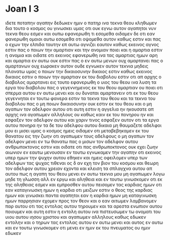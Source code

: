 # Joan I 3
ιδετε ποταπην αγαπην δεδωκεν ημιν ο πατηρ ινα τεκνα θεου κληθωμεν δια τουτο ο κοσμος ου γινωσκει υμας οτι ουκ εγνω αυτον
αγαπητοι νυν τεκνα θεου εσμεν και ουπω εφανερωθη τι εσομεθα οιδαμεν δε οτι εαν φανερωθη ομοιοι αυτω εσομεθα οτι οψομεθα αυτον καθως εστιν
και πας ο εχων την ελπιδα ταυτην επ αυτω αγνιζει εαυτον καθως εκεινος αγνος εστιν
πας ο ποιων την αμαρτιαν και την ανομιαν ποιει και η αμαρτια εστιν η ανομια
και οιδατε οτι εκεινος εφανερωθη ινα τας αμαρτιας ημων αρη και αμαρτια εν αυτω ουκ εστιν
πας ο εν αυτω μενων ουχ αμαρτανει πας ο αμαρτανων ουχ εωρακεν αυτον ουδε εγνωκεν αυτον
τεκνια μηδεις πλανατω υμας ο ποιων την δικαιοσυνην δικαιος εστιν καθως εκεινος δικαιος εστιν
ο ποιων την αμαρτιαν εκ του διαβολου εστιν οτι απ αρχης ο διαβολος αμαρτανει εις τουτο εφανερωθη ο υιος του θεου ινα λυση τα εργα του διαβολου
πας ο γεγεννημενος εκ του θεου αμαρτιαν ου ποιει οτι σπερμα αυτου εν αυτω μενει και ου δυναται αμαρτανειν οτι εκ του θεου γεγεννηται
εν τουτω φανερα εστιν τα τεκνα του θεου και τα τεκνα του διαβολου πας ο μη ποιων δικαιοσυνην ουκ εστιν εκ του θεου και ο μη αγαπων τον αδελφον αυτου
οτι αυτη εστιν η αγγελια ην ηκουσατε απ αρχης ινα αγαπωμεν αλληλους
ου καθως καιν εκ του πονηρου ην και εσφαξεν τον αδελφον αυτου και χαριν τινος εσφαξεν αυτον οτι τα εργα αυτου πονηρα ην τα δε του αδελφου αυτου δικαια
μη θαυμαζετε αδελφοι μου ει μισει υμας ο κοσμος
ημεις οιδαμεν οτι μεταβεβηκαμεν εκ του θανατου εις την ζωην οτι αγαπωμεν τους αδελφους ο μη αγαπων τον αδελφον μενει εν τω θανατω
πας ο μισων τον αδελφον αυτου ανθρωποκτονος εστιν και οιδατε οτι πας ανθρωποκτονος ουκ εχει ζωην αιωνιον εν εαυτω μενουσαν
εν τουτω εγνωκαμεν την αγαπην οτι εκεινος υπερ ημων την ψυχην αυτου εθηκεν και ημεις οφειλομεν υπερ των αδελφων τας ψυχας τιθεναι
ος δ αν εχη τον βιον του κοσμου και θεωρη τον αδελφον αυτου χρειαν εχοντα και κλειση τα σπλαγχνα αυτου απ αυτου πως η αγαπη του θεου μενει εν αυτω 
τεκνια μου μη αγαπωμεν λογω μηδε τη γλωσση αλλ εν εργω και αληθεια
και εν τουτω γινωσκομεν οτι εκ της αληθειας εσμεν και εμπροσθεν αυτου πεισομεν τας καρδιας ημων
οτι εαν καταγινωσκη ημων η καρδια οτι μειζων εστιν ο θεος της καρδιας ημων και γινωσκει παντα
αγαπητοι εαν η καρδια ημων μη καταγινωσκη ημων παρρησιαν εχομεν προς τον θεον
και ο εαν αιτωμεν λαμβανομεν παρ αυτου οτι τας εντολας αυτου τηρουμεν και τα αρεστα ενωπιον αυτου ποιουμεν
και αυτη εστιν η εντολη αυτου ινα πιστευσωμεν τω ονοματι του υιου αυτου ιησου χριστου και αγαπωμεν αλληλους καθως εδωκεν εντολην
και ο τηρων τας εντολας αυτου εν αυτω μενει και αυτος εν αυτω και εν τουτω γινωσκομεν οτι μενει εν ημιν εκ του πνευματος ου ημιν εδωκεν
